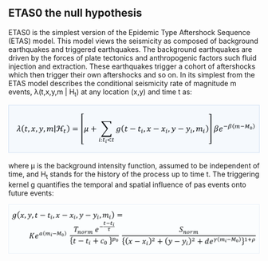 ## ETAS0 the null hypothesis

ETAS0 is the simplest version of the Epidemic Type Aftershock Sequence (ETAS) model. This model views the seismicity as composed of background earthquakes and triggered earthquakes. The background earthquakes are driven by the forces of plate tectonics and anthropogenic factors such fluid injection and extraction. These earthquakes trigger a cohort of aftershocks which then trigger their own aftershocks and so on. In its simplest from the ETAS model describes the conditional seismicity rate of magnitude m events, λ(t,x,y,m | H<sub>t</sub>) at any location (x,y) and time t as:

![equation](https://github.com/RitzVanille/HengillSeismicityForecastingModels/raw/main/ETAS_models/seismicityrate_ETAS0.png)

where µ is the background intensity function, assumed to be independent of time, and H<sub>t</sub> stands for the history of the process up to time t. 
The triggering kernel g quantifies the temporal and spatial influence of pas events onto future events:

![equation](https://github.com/RitzVanille/HengillSeismicityForecastingModels/raw/main/ETAS_models/kernel_ETAS0.png)
